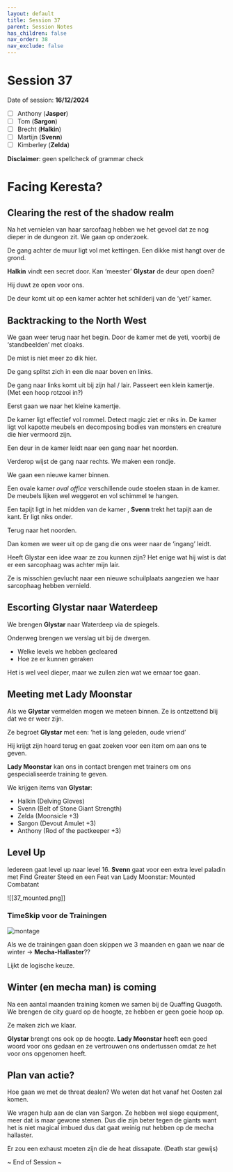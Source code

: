 ```yaml
---
layout: default
title: Session 37
parent: Session Notes
has_children: false
nav_order: 38
nav_exclude: false
---
```

# Session 37
Date of session: **16/12/2024**

- [ ] Anthony (**Jasper**)
- [ ] Tom (**Sargon**)
- [ ] Brecht (**Halkin**)
- [ ] Martijn (**Svenn**)
- [ ] Kimberley (**Zelda**)

**Disclaimer**: geen spellcheck of grammar check
# Facing Keresta?
## Clearing the rest of the shadow realm

Na het vernielen van haar sarcofaag hebben we het gevoel dat ze nog dieper in de dungeon zit.
We gaan op onderzoek.

De gang achter de muur ligt vol met kettingen.
Een dikke mist hangt over de grond.

**Halkin** vindt een secret door.
Kan ‘meester’ **Glystar** de deur open doen?

Hij duwt ze open voor ons.

De deur komt uit op een kamer achter het schilderij van de ‘yeti’ kamer.

## Backtracking to the North West

We gaan weer terug naar het begin.
Door de kamer met de yeti, voorbij de ‘standbeelden’ met cloaks.

De mist is niet meer zo dik hier.

De gang splitst zich in een die naar boven en links.

De gang naar links komt uit bij zijn hal / lair.
Passeert een klein kamertje. (Met een hoop rotzooi in?)

Eerst gaan we naar het kleine kamertje.

De kamer ligt effectief vol rommel. Detect magic ziet er niks in. De kamer ligt vol kapotte meubels en decomposing bodies van monsters en creature die hier vermoord zijn.

Een deur in de kamer leidt naar een gang naar het noorden.

Verderop wijst de gang naar rechts.
We maken een rondje.

We gaan een nieuwe kamer binnen.

Een ovale kamer *oval office* verschillende oude stoelen staan in de kamer. De meubels lijken wel weggerot en vol schimmel te hangen.

Een tapijt ligt in het midden van de kamer , **Svenn** trekt het tapijt aan de kant.
Er ligt niks onder.

Terug naar het noorden.

Dan komen we weer uit op de gang die ons weer naar de ‘ingang’ leidt.

Heeft Glystar een idee waar ze zou kunnen zijn?
Het enige wat hij wist is dat er een sarcophaag was achter mijn lair.

Ze is misschien gevlucht naar een nieuwe schuilplaats aangezien we haar sarcophaag hebben vernield.

## Escorting Glystar naar Waterdeep

We brengen **Glystar** naar Waterdeep via de spiegels.

Onderweg brengen we verslag uit bij de dwergen.
- Welke levels we hebben gecleared
- Hoe ze er kunnen geraken

Het is wel veel dieper, maar we zullen zien wat we ernaar toe gaan.

## Meeting met Lady Moonstar

Als we **Glystar** vermelden mogen we meteen binnen.
Ze is ontzettend blij dat we er weer zijn.

Ze begroet **Glystar** met een: ‘het is lang geleden, oude vriend’

Hij krijgt zijn hoard terug en gaat zoeken voor een item om aan ons te geven.

**Lady Moonstar** kan ons in contact brengen met trainers om ons gespecialiseerde training te geven.

We krijgen items van **Glystar**:
- Halkin (Delving Gloves)
- Svenn (Belt of Stone Giant Strength)
- Zelda (Moonsicle +3)
- Sargon (Devout Amulet +3)
- Anthony (Rod of the pactkeeper +3)

## Level Up

Iedereen gaat level up naar level 16.
**Svenn** gaat voor een extra level paladin met Find Greater Steed en een Feat van Lady Moonstar: Mounted Combatant

![[37_mounted.png]]

### TimeSkip voor de Trainingen

![montage](https://y.yarn.co/e0541f94-29b1-4ac5-b553-399c18d98ca9_text.gif)

Als we de trainingen gaan doen skippen we 3 maanden en gaan we naar de winter -> **Mecha-Hallaster**??

Lijkt de logische keuze.

## Winter (en mecha man) is coming

Na een aantal maanden training komen we samen bij de Quaffing Quagoth.
We brengen de city guard op de hoogte, ze hebben er geen goeie hoop op.

Ze maken zich we klaar.

**Glystar** brengt ons ook op de hoogte.
**Lady Moonstar** heeft een goed woord voor ons gedaan en ze vertrouwen ons ondertussen omdat ze het voor ons opgenomen heeft.

## Plan van actie?

Hoe gaan we met de threat dealen?
We weten dat het vanaf het Oosten zal komen.

We vragen hulp aan de clan van Sargon.
Ze hebben wel siege equipment, meer dat is maar gewone stenen. Dus die zijn beter tegen de giants want het is niet magical imbued dus dat gaat weinig nut hebben op de mecha hallaster.

Er zou een exhaust moeten zijn die de heat dissapate.
(Death star gewijs)


~ End of Session ~